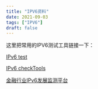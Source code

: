 ```yaml
---
title: "IPV6资料"
date: 2021-09-03
tags: ["IPV6"]
draft: false
---
```


这里把常用的IPV6测试工具链接一下：

<!--more-->

[IPv6 test](https://www.test-ipv6.com/)

[IPv6 checkTools](https://www.china-ipv6.cn/#/checkTools)

[金融行业IPv6发展监测平台](http://finance.china-ipv6.cn/)
